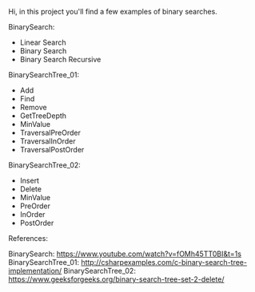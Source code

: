 Hi, in this project you'll find a few examples of binary searches.

BinarySearch:
  * Linear Search
  * Binary Search
  * Binary Search Recursive
  
BinarySearchTree_01:
  * Add
  * Find
  * Remove
  * GetTreeDepth
  * MinValue
  * TraversalPreOrder
  * TraversalInOrder
  * TraversalPostOrder
  
BinarySearchTree_02:
  * Insert
  * Delete
  * MinValue
  * PreOrder
  * InOrder
  * PostOrder
 
 References:
 
 BinarySearch: https://www.youtube.com/watch?v=fOMh45TT0BI&t=1s
 BinarySearchTree_01: http://csharpexamples.com/c-binary-search-tree-implementation/
 BinarySearchTree_02: https://www.geeksforgeeks.org/binary-search-tree-set-2-delete/
